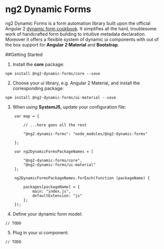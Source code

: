 # ng2 Dynamic Forms

ng2 Dynamic Forms is a form automation library built upon the official Angular 2
[dynamic form cookbook](https://angular.io/docs/ts/latest/cookbook/dynamic-form.html).
It simplifies all the hard, troublesome work of handcrafted form building to intuitive metadata declaration.
Moreover it offers a flexible system of dynamic ui components with out of the box support for
**Angular 2 Material** and **Bootstrap**.

##Getting Started

1. Install the **core** package:
```
npm install @ng2-dynamic-forms/core --save
```
2. Choose your ui library, e.g. Angular 2 Material, and install the corresponding package:
```
npm install @ng2-dynamic-forms/ui-material --save
```
3. When using **SystemJS**, update your configuration file:
```
    var map = {

        // ...here goes all the rest

        "@ng2-dynamic-forms": "node_modules/@ng2-dynamic-forms"

    };

    var ng2DynamicFormsPackageNames = [

        "@ng2-dynamic-forms/core",
        "@ng2-dynamic-forms/ui-material"
    ];

    ng2DynamicFormsPackageNames.forEach(function (packageName) {

        packages[packageName] = {
            main: "index.js",
            defaultExtension: "js"
        };
    });
```
4. Define your dynamic form model:
```
// TODO
```
5. Plug in your ui component:
```
// TODO
```